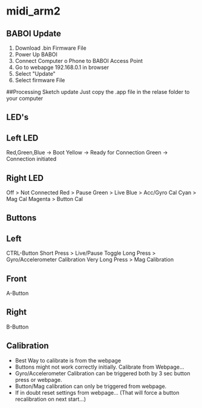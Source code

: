 # midi_arm2

## BABOI Update
1) Download .bin Firmware File
1) Power Up BABOI
2) Connect Computer o Phone to BABOI Access Point
3) Go to webapge 192.168.0.1 in browser
4) Select "Update"
5) Select firmware File

##Processing Sketch update
Just copy the .app file in the relase folder to your computer 

## LED's

Left LED
--------
Red,Green,Blue -> Boot
Yellow -> Ready for Connection
Green -> Connection initiated

Right LED
---------
Off > Not Connected
Red > Pause
Green > Live
Blue > Acc/Gyro Cal
Cyan > Mag Cal
Magenta > Button Cal

## Buttons

Left
----
CTRL-Button
Short Press > Live/Pause Toggle
Long Press > Gyro/Accelerometer Calibration
Very Long Press > Mag Calibration

Front
-----
A-Button

Right
-----
B-Button

## Calibration
- Best Way to calibrate is from the webpage
- Buttons might not work correctly initially. Calibrate from Webpage...
- Gyro/Accelerometer Calibration can be triggered both by 3 sec button press or webpage.
- Button/Mag calibration can only be triggered from webpage.
- If in doubt reset settings from webpage... (That will force a button recalibration on next start...)

 
